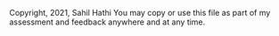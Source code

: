 Copyright, 2021, Sahil Hathi
You may copy or use this file as part of my assessment and feedback anywhere and at any time.
